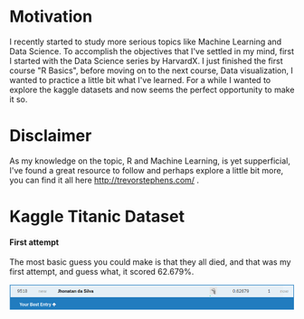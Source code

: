 # Motivation
I recently started to study more serious topics like Machine Learning and Data Science. To
accomplish the objectives that I've settled in my mind, first I started with the Data Science series by HarvardX. 
I just finished the first course "R Basics", before moving on to the next course, Data visualization, I wanted to practice a little bit what I've learned. For a while I wanted to explore the kaggle datasets and now seems the perfect opportunity to make it so. 
# Disclaimer
As my knowledge on the topic, R and Machine Learning, is yet supperficial, I've found a great resource to follow and perhaps explore a little bit more, you can find it all here http://trevorstephens.com/ .

# Kaggle Titanic Dataset

#### First attempt
The most basic guess you could make is that they all died, and that was my first attempt, and guess what, it scored 62.679%.

![alt text](https://raw.githubusercontent.com/silvajhonatan/titanic/master/img/first_attempt.png)
